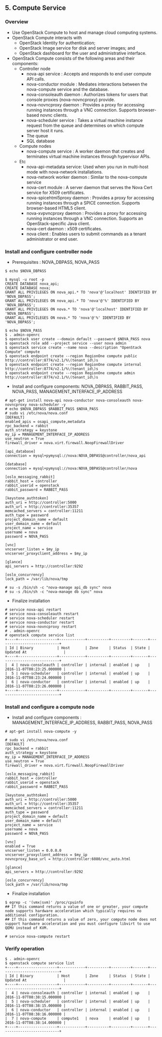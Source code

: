 ## 5. Compute Service

### Overview
- Use OpenStack Compute to host and manage cloud computing systems.
- OpenStack Compute interacts with
  - OpenStack Identity for authentication;
  - OpenStack Image service for disk and server images; and
  - OpenStack dashboard for the user and administrative interface.
- OpenStack Compute consists of the following areas and their components:
  - Controller node
    - nova-api service : Accepts and responds to end user compute API calls.
    - nova-conductor module : Mediates interactions between the nova-compute service and the database.
    - nova-consoleauth daemon : Authorizes tokens for users that console proxies (nova-novncproxy) provide.
    - nova-novncproxy daemon : Provides a proxy for accessing running instances through a VNC connection. Supports browser-based novnc clients.
    - nova-scheduler service : Takes a virtual machine instance request from the queue and determines on which compute server host it runs.
    - The queue
    - SQL database
  - Compute nodes
    - nova-compute service : A worker daemon that creates and terminates virtual machine instances through hypervisor APIs.
  - Etc
    - nova-api-metadata service: Used when you run in multi-host mode with nova-network installations.
    - nova-network worker daemon : Similar to the nova-compute service
    - nova-cert module : A server daemon that serves the Nova Cert service for X509 certificates.
    - nova-spicehtml5proxy daemon : Provides a proxy for accessing running instances through a SPICE connection. Supports browser-based HTML5 client.
    - nova-xvpvncproxy daemon : Provides a proxy for accessing running instances through a VNC connection. Supports an OpenStack-specific Java client.
    - nova-cert daemon : x509 certificates.
    - nova client : Enables users to submit commands as a tenant administrator or end user.
    
### Install and configure controller node
- Prerequisites : NOVA_DBPASS, NOVA_PASS
```
$ echo $NOVA_DBPASS

$ mysql -u root -p
CREATE DATABASE nova_api;
CREATE DATABASE nova;
GRANT ALL PRIVILEGES ON nova_api.* TO 'nova'@'localhost' IDENTIFIED BY 'NOVA_DBPASS';
GRANT ALL PRIVILEGES ON nova_api.* TO 'nova'@'%' IDENTIFIED BY 'NOVA_DBPASS';
GRANT ALL PRIVILEGES ON nova.* TO 'nova'@'localhost' IDENTIFIED BY 'NOVA_DBPASS';
GRANT ALL PRIVILEGES ON nova.* TO 'nova'@'%' IDENTIFIED BY 'NOVA_DBPASS';

$ echo $NOVA_PASS
$ . admin-openrc  
$ openstack user create --domain default --password $NOVA_PASS nova
$ openstack role add --project service --user nova admin
$ openstack service create --name nova --description "OpenStack Compute" compute
$ openstack endpoint create --region RegionOne compute public http://controller:8774/v2.1/%\(tenant_id\)s
$ openstack endpoint create --region RegionOne compute internal http://controller:8774/v2.1/%\(tenant_id\)s  
$ openstack endpoint create --region RegionOne compute admin http://controller:8774/v2.1/%\(tenant_id\)s  
```
- Install and configure components: NOVA_DBPASS, RABBIT_PASS, NOVA_PASS, MANAGEMENT_INTERFACE_IP_ADDRESS
```
# apt-get install nova-api nova-conductor nova-consoleauth nova-novncproxy nova-scheduler -y
# echo $NOVA_DBPASS $RABBIT_PASS $NOVA_PASS
# sudo vi /etc/nova/nova.conf
[DEFAULT]
enabled_apis = osapi_compute,metadata
rpc_backend = rabbit
auth_strategy = keystone
my_ip = MANAGEMENT_INTERFACE_IP_ADDRESS 
use_neutron = True
firewall_driver = nova.virt.firewall.NoopFirewallDriver

[api_database]
connection = mysql+pymysql://nova:NOVA_DBPASS@controller/nova_api

[database]
connection = mysql+pymysql://nova:NOVA_DBPASS@controller/nova

[oslo_messaging_rabbit]
rabbit_host = controller
rabbit_userid = openstack
rabbit_password = RABBIT_PASS

[keystone_authtoken]
auth_uri = http://controller:5000
auth_url = http://controller:35357
memcached_servers = controller:11211
auth_type = password
project_domain_name = default
user_domain_name = default
project_name = service
username = nova
password = NOVA_PASS

[vnc]
vncserver_listen = $my_ip
vncserver_proxyclient_address = $my_ip

[glance]
api_servers = http://controller:9292

[oslo_concurrency]
lock_path = /var/lib/nova/tmp

# su -s /bin/sh -c "nova-manage api_db sync" nova
# su -s /bin/sh -c "nova-manage db sync" nova
```

- Finalize installation
```
# service nova-api restart
# service nova-consoleauth restart
# service nova-scheduler restart
# service nova-conductor restart
# service nova-novncproxy restart
# . admin-openrc
# openstack compute service list
+----+------------------+------------+----------+---------+-------+----------------------------+
| Id | Binary           | Host       | Zone     | Status  | State | Updated At                 |
+----+------------------+------------+----------+---------+-------+----------------------------+
|  4 | nova-consoleauth | controller | internal | enabled | up    | 2016-11-07T08:23:25.000000 |
|  5 | nova-scheduler   | controller | internal | enabled | up    | 2016-11-07T08:23:24.000000 |
|  6 | nova-conductor   | controller | internal | enabled | up    | 2016-11-07T08:23:26.000000 |
+----+------------------+------------+----------+---------+-------+----------------------------+

```

### Install and configure a compute node
- Install and configure components :  MANAGEMENT_INTERFACE_IP_ADDRESS, RABBIT_PASS, NOVA_PASS
```
# apt-get install nova-compute -y

# sudo vi /etc/nova/nova.conf 
[DEFAULT]
rpc_backend = rabbit
auth_strategy = keystone
my_ip = MANAGEMENT_INTERFACE_IP_ADDRESS
use_neutron = True
firewall_driver = nova.virt.firewall.NoopFirewallDriver

[oslo_messaging_rabbit]
rabbit_host = controller
rabbit_userid = openstack
rabbit_password = RABBIT_PASS

[keystone_authtoken]
auth_uri = http://controller:5000
auth_url = http://controller:35357
memcached_servers = controller:11211
auth_type = password
project_domain_name = default
user_domain_name = default
project_name = service
username = nova
password = NOVA_PASS

[vnc]
enabled = True
vncserver_listen = 0.0.0.0
vncserver_proxyclient_address = $my_ip
novncproxy_base_url = http://controller:6080/vnc_auto.html

[glance]
api_servers = http://controller:9292

[oslo_concurrency]
lock_path = /var/lib/nova/tmp
```
- Finalize installation
```
$ egrep -c '(vmx|svm)' /proc/cpuinfo
## If this command returns a value of one or greater, your compute node supports hardware acceleration which typically requires no additional configuration.
## If this command returns a value of zero, your compute node does not support hardware acceleration and you must configure libvirt to use QEMU instead of KVM.  

# service nova-compute restart
```
### Verify operation
```
$ . admin-openrc
$ openstack compute service list
+----+------------------+------------+----------+---------+-------+----------------------------+
| Id | Binary           | Host       | Zone     | Status  | State | Updated At                 |
+----+------------------+------------+----------+---------+-------+----------------------------+
|  4 | nova-consoleauth | controller | internal | enabled | up    | 2016-11-07T08:38:15.000000 |
|  5 | nova-scheduler   | controller | internal | enabled | up    | 2016-11-07T08:38:15.000000 |
|  6 | nova-conductor   | controller | internal | enabled | up    | 2016-11-07T08:38:16.000000 |
|  7 | nova-compute     | compute1   | nova     | enabled | up    | 2016-11-07T08:38:14.000000 |
+----+------------------+------------+----------+---------+-------+----------------------------+
```

